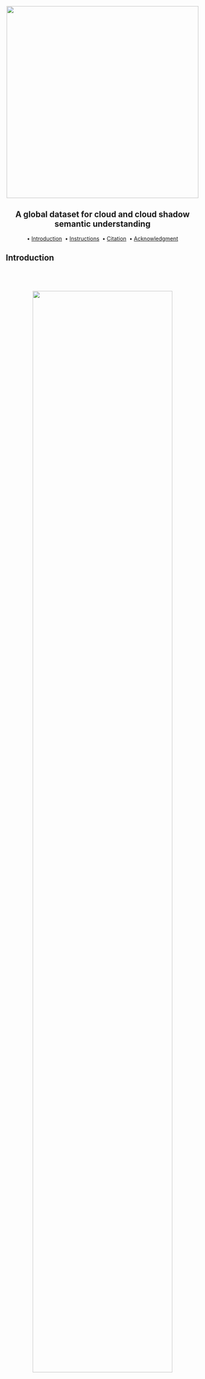<h1 align="center">
  <br>
  <img src=https://user-images.githubusercontent.com/54723897/113879941-4e1af480-97bb-11eb-83f3-e0ec8772b7c4.gif width=500px>
  <br>    
</h1>

<h2 align="center">A global dataset for cloud and cloud shadow semantic understanding</h2>

<p align="center">  
  •   
  <a href="#introduction">Introduction</a> &nbsp;•
  <a href="#instructions">Instructions</a> &nbsp;•
  <a href="#citation">Citation</a> &nbsp;•
  <a href="#credits">Acknowledgment</a>  
</p>

## Introduction

<h1 align="center">
  <br>
  <img src=https://user-images.githubusercontent.com/54723897/114320875-6458e580-9b18-11eb-9ad5-4fc45e2c6441.png width=85%>
  <br>    
</h1>

Using cloudApp, the CDE team learned how to recognize the correct category from challenging image patches (difficulty: 5). First,
we acquire all of the images taken throughout the same season with less than 5% cloud coverage. Secondly, we performed a visual 
comparison between the cloud-free images and the desired IP. Finally, we complete the labeling process collaboratively by **conducting 
independent votes among all members**.


**App parameters**

- **run:** Render graphics after click?. By default true.
- **sensor:** Sensor data to be analyzed. By default `Sentinel-2 SR`.
- **lon:** Longitude data. If run is true, it can be obtained by clicking on the map. By default -121.68804.
- **lat:** Latitude data. If run is true, it can be obtained by clicking on the map. By default 36.46517.
- **rgb:** Image composition of image thumbnails. By default `SWIR1-NIR-GREEN`.
- **initYear:** Year acquisition time of the image to analyze. By default 2018.
- **initMonth:** Month acquisition time of the image to analyze. By default 8.
- **initDay:** Day acquisition time** of the image to analyze. By default 12.
- **cloud:** Cloudy pixel percentage** threshold. By default 5
- **chipwidth:** Size of the chip in the image thumbnail section. By default 2.
- **imgid:** Image id of the image to be analyzed. By default `20190212T142031_20190212T143214_T19FDF`.
- **llb1:** Blue Hampel lower threshold. By default -1.
- **ulb1:** Blue Hampel upper thershold. By default 1.
- **llndvi:** NDVI Hampel lower thershold. By default -1.
- **ulndvi:** NDVI Hampel upper thershold. By default 1.
- **llb11:** SWIR1 Hampel lower threshold. By default -1.
- **ulb11:** SWIR1 Hampel upper threshold. By default 1.

## Instructions

[Try it yourself here](https://csaybar.users.earthengine.app/view/cloudapp). If you prefer run the [cloudsen12_app.js](https://code.earthengine.google.com/eb7a6718eeb2170cac3428b52ffefdc5) in the Earth Engine code editor.
## Citation 

	COMMING SOON 
	
## Acknowledgment

This project gratefully acknowledges:

<img src=https://user-images.githubusercontent.com/16768318/153642319-9bb91ef6-a400-47ff-a080-9b4406390153.svg width=20%>

**for computing resources**

<img src=https://user-images.githubusercontent.com/16768318/153673173-e9069a03-daa7-4893-93ef-246248d48351.png width=20%>

**for rgee and rgeeExtra software**
